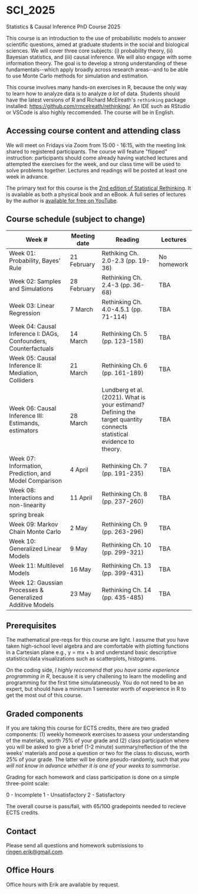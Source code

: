 # SCI_2025
Statistics &amp; Causal Inference PhD Course 2025

This course is an introduction to the use of probabilistic models to answer scientific questions, aimed at graduate students in the social and biological sciences. We will cover three core subjects: (i) probability theory, (ii) Bayesian statistics, and (iii) causal inference. We will also engage with some information theory. The goal is to develop a strong understanding of these fundamentals--which apply broadly across research areas--and to be able to use Monte Carlo methods for simulation and estimation.

This course involves many hands-on exercises in R, because the only way to learn how to analyze data is to analyze *a lot* of data. Students should have the latest versions of R and Richard McElreath's `rethinking` package installed: https://github.com/rmcelreath/rethinking/. An IDE such as RStudio or VSCode is also highly reccomended. The course will be in English.

## Accessing course content and attending class

We will meet on Fridays via Zoom from 15:00 - 16:15, with the meeting link shared to registered participants. The course will feature "flipped" instruction: participants should come already having watched lectures and attempted the exercises for the week, and our class time will be used to solve problems together. Lectures and readings will be posted at least one week in advance.

The primary text for this course is the [2nd edition of Statistical Rethinking](https://github.com/rmcelreath/rethinking/). It is available as both a physical book and an eBook. A full series of lectures by the author is [available for free on YouTube](https://www.youtube.com/playlist?list=PLDcUM9US4XdMROZ57-OIRtIK0aOynbgZN).

## Course schedule (subject to change)

| Week # | Meeting date | Reading | Lectures |
| ------- | -------------- | ------------- | ---------------------- |
| Week 01: Probability, Bayes' Rule | 21 February  | Rethiking Ch. 2.0-2.3 (pp. 19-36) | No homework
| Week 02: Samples and Simulations | 28 February  | Rethinking Ch. 2.4-3 (pp. 36-68) | TBA
| Week 03: Linear Regression | 7 March  | Rethinking Ch. 4.0-4.5.1 (pp. 71-114) | TBA
| Week 04: Causal Inference I: DAGs, Confounders, Counterfactuals | 14 March  | Rethinking Ch. 5 (pp. 123-158) | TBA
| Week 05: Causal Inference II: Mediation, Colliders | 21 March  | Rethinking Ch. 6 (pp. 161-189) | TBA
| Week 06: Causal Inference III: Estimands, estimators | 28 March  | Lundberg et al. (2021). What is your estimand? Defining the target quantity connects statistical evidence to theory. | TBA
| Week 07: Information, Prediction, and Model Comparison | 4 April  | Rethinking Ch. 7 (pp. 191-235) | TBA
| Week 08: Interactions and non-linearity | 11 April  | Rethinking Ch. 8 (pp. 237-260) | TBA
| spring break |
| Week 09: Markov Chain Monte Carlo | 2 May  | Rethinking Ch. 9 (pp. 263-296) | TBA
| Week 10: Generalized Linear Models | 9 May  | Rethinking Ch. 10 (pp. 299-321) | TBA
| Week 11: Multilevel Models | 16 May  | Rethinking Ch. 13 (pp. 399-431) | TBA
| Week 12: Gaussian Processes & Generalized Additive Models | 23 May | Rethinking Ch. 14 (pp. 435-485) | TBA

## Prerequisites

The mathematical pre-reqs for this course are light. I assume that you have taken high-school level algebra and are comfortable with plotting functions in a Cartesian plane e.g., y = mx + b and understand basic descriptive statistics/data visualizations such as scatterplots, histograms.

On the coding side, *I highly reccomend that you have some experience programming in R*, because it is very challening to learn the modelling and programming for the first time simulataneously. You do not need to be an expert, but should have a minimum 1 semester worth of experience in R to get the most out of this course.

## Graded components

If you are taking this course for ECTS credits, there are two graded components: (1) weekly homework exercises to assess your understanding of the materials, worth 75% of your grade and (2) class participation where you will be asked to give a brief (1-2 minute) summary/reflection of the the weeks' materials and pose a question or two for the class to discuss, worth 25% of your grade. The latter will be done pseudo-randomly, such that *you will not know in advance whether it is one of your weeks to summarise*.

Grading for each homework and class participation is done on a simple three-point scale: 

0 - Incomplete
1 - Unsatisfactory
2 - Satisfactory

The overall course is pass/fail, with 65/100 gradepoints needed to recieve ECTS credits.

## Contact

Please send all questions and homework submissions to ringen.erik@gmail.com.

## Office Hours

Office hours with Erik are available by request.
